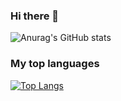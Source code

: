 ### Hi there 👋


![Anurag's GitHub stats](https://github-readme-stats.vercel.app/api?username=cm2435&show_icons=true&theme=radical)

### My top languages
[![Top Langs](https://github-readme-stats.vercel.app/api/top-langs/?username=anuraghazra&layout=compact&langs_count=8)](https://github.com/anuraghazra/github-readme-stats)


<!--
**cm2435/cm2435** is a ✨ _special_ ✨ repository because its `README.md` (this file) appears on your GitHub profile.

Here are some ideas to get you started:

- 🔭 I’m currently working on ...
- 🌱 I’m currently learning ...
- 👯 I’m looking to collaborate on ...
- 🤔 I’m looking for help with ...
- 💬 Ask me about ...
- 📫 How to reach me: ...
- 😄 Pronouns: ...
- ⚡ Fun fact: ...
-->
